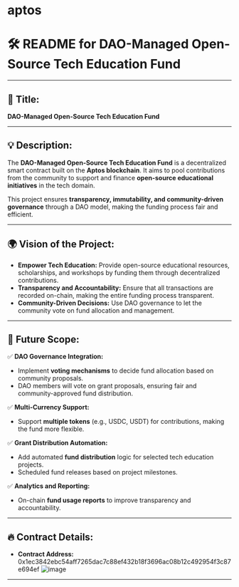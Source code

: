 # aptos
# 🛠️ **README for DAO-Managed Open-Source Tech Education Fund**

---

## 📌 **Title:**  
**DAO-Managed Open-Source Tech Education Fund**

---

## 💡 **Description:**  
The **DAO-Managed Open-Source Tech Education Fund** is a decentralized smart contract built on the **Aptos blockchain**. It aims to pool contributions from the community to support and finance **open-source educational initiatives** in the tech domain. 

This project ensures **transparency, immutability, and community-driven governance** through a DAO model, making the funding process fair and efficient. 

---

## 🌍 **Vision of the Project:**  
- **Empower Tech Education:** Provide open-source educational resources, scholarships, and workshops by funding them through decentralized contributions.  
- **Transparency and Accountability:** Ensure that all transactions are recorded on-chain, making the entire funding process transparent.  
- **Community-Driven Decisions:** Use DAO governance to let the community vote on fund allocation and management.  

---

## 🚀 **Future Scope:**  
✅ **DAO Governance Integration:**  
- Implement **voting mechanisms** to decide fund allocation based on community proposals.  
- DAO members will vote on grant proposals, ensuring fair and community-approved fund distribution.  

✅ **Multi-Currency Support:**  
- Support **multiple tokens** (e.g., USDC, USDT) for contributions, making the fund more flexible.  

✅ **Grant Distribution Automation:**  
- Add automated **fund distribution** logic for selected tech education projects.  
- Scheduled fund releases based on project milestones.  

✅ **Analytics and Reporting:**  
- On-chain **fund usage reports** to improve transparency and accountability.  

---

## 🔥 **Contract Details:**  
- **Contract Address:** 0x1ec3842ebc54aff7265dac7c88ef432b18f3696ac08b12c492954f3c87e694ef
![image](https://github.com/user-attachments/assets/0cb0dd9a-948e-4dda-bd3d-5b010a9e86e9)


---

